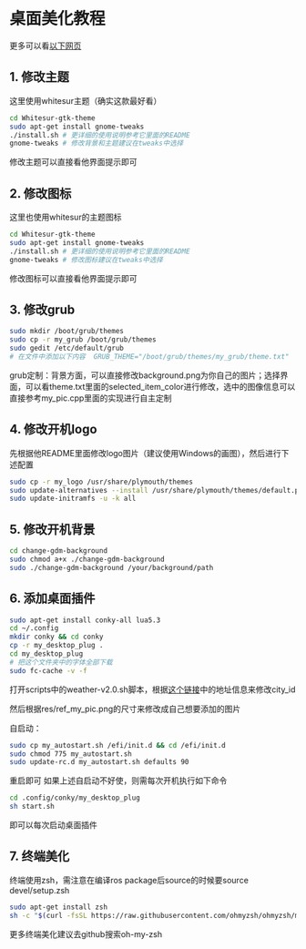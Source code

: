 # 桌面美化教程

更多可以看[以下网页](https://www.pling.com)

## 1. 修改主题

这里使用whitesur主题（确实这款最好看）

```bash
cd Whitesur-gtk-theme
sudo apt-get install gnome-tweaks
./install.sh # 更详细的使用说明参考它里面的README
gnome-tweaks # 修改背景和主题建议在tweaks中选择
```

修改主题可以直接看他界面提示即可

## 2. 修改图标

这里也使用whitesur的主题图标

```bash
cd Whitesur-gtk-theme
sudo apt-get install gnome-tweaks
./install.sh # 更详细的使用说明参考它里面的README
gnome-tweaks # 修改图标建议在tweaks中选择
```

修改图标可以直接看他界面提示即可

## 3. 修改grub

```bash
sudo mkdir /boot/grub/themes
sudo cp -r my_grub /boot/grub/themes
sudo gedit /etc/default/grub
# 在文件中添加以下内容  GRUB_THEME="/boot/grub/themes/my_grub/theme.txt"
```
grub定制：背景方面，可以直接修改background.png为你自己的图片；选择界面，可以看theme.txt里面的selected_item_color进行修改，选中的图像信息可以直接参考my_pic.cpp里面的实现进行自主定制

## 4. 修改开机logo

先根据他README里面修改logo图片（建议使用Windows的画图），然后进行下述配置

```bash
sudo cp -r my_logo /usr/share/plymouth/themes
sudo update-alternatives --install /usr/share/plymouth/themes/default.plymouth default.plymouth /usr/share/plymouth/themes/my_logo/logo-mac-style.plymouth 110
sudo update-initramfs -u -k all
```

## 5. 修改开机背景

```bash
cd change-gdm-background
sudo chmod a+x ./change-gdm-background
sudo ./change-gdm-background /your/background/path
```

## 6. 添加桌面插件

```bash
sudo apt-get install conky-all lua5.3
cd ~/.config
mkdir conky && cd conky
cp -r my_desktop_plug .
cd my_desktop_plug
# 把这个文件夹中的字体全部下载
sudo fc-cache -v -f
```
打开scripts中的weather-v2.0.sh脚本，根据[这个链接](https://openweathermap.org)中的地址信息来修改city_id

然后根据res/ref_my_pic.png的尺寸来修改成自己想要添加的图片

自启动：
```bash
sudo cp my_autostart.sh /efi/init.d && cd /efi/init.d
sudo chmod 775 my_autostart.sh
sudo update-rc.d my_autostart.sh defaults 90
```

重启即可
如果上述自启动不好使，则需每次开机执行如下命令
```bash
cd .config/conky/my_desktop_plug
sh start.sh
```
即可以每次启动桌面插件

## 7. 终端美化

终端使用zsh，需注意在编译ros package后source的时候要source devel/setup.zsh

```bash
sudo apt-get install zsh
sh -c "$(curl -fsSL https://raw.githubusercontent.com/ohmyzsh/ohmyzsh/master/tools/install.sh)"
```
更多终端美化建议去github搜索oh-my-zsh
